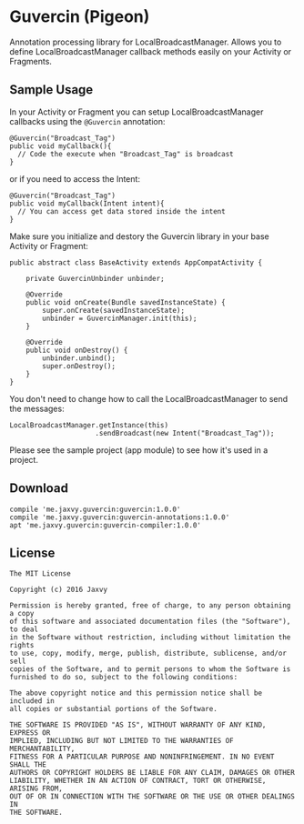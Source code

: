 # Guvercin (Pigeon)
Annotation processing library for LocalBroadcastManager. Allows you to define LocalBroadcastManager callback methods easily on your Activity or Fragments.

## Sample Usage

In your Activity or Fragment you can setup LocalBroadcastManager callbacks using the `@Guvercin` annotation:

```
@Guvercin("Broadcast_Tag")
public void myCallback(){
  // Code the execute when "Broadcast_Tag" is broadcast
}
```

or if you need to access the Intent:

```
@Guvercin("Broadcast_Tag")
public void myCallback(Intent intent){
  // You can access get data stored inside the intent
}
```

Make sure you initialize and destory the Guvercin library in your base Activity or Fragment:
```
public abstract class BaseActivity extends AppCompatActivity {

    private GuvercinUnbinder unbinder;

    @Override
    public void onCreate(Bundle savedInstanceState) {
        super.onCreate(savedInstanceState);
        unbinder = GuvercinManager.init(this);
    }

    @Override
    public void onDestroy() {
        unbinder.unbind();
        super.onDestroy();
    }
}

```

You don't need to change how to call the LocalBroadcastManager to send the messages:

```
LocalBroadcastManager.getInstance(this)
                     .sendBroadcast(new Intent("Broadcast_Tag"));
```

Please see the sample project (app module) to see how it's used in a project.

## Download

```
compile 'me.jaxvy.guvercin:guvercin:1.0.0'
compile 'me.jaxvy.guvercin:guvercin-annotations:1.0.0'
apt 'me.jaxvy.guvercin:guvercin-compiler:1.0.0'
```

## License

```
The MIT License

Copyright (c) 2016 Jaxvy

Permission is hereby granted, free of charge, to any person obtaining a copy
of this software and associated documentation files (the "Software"), to deal
in the Software without restriction, including without limitation the rights
to use, copy, modify, merge, publish, distribute, sublicense, and/or sell
copies of the Software, and to permit persons to whom the Software is
furnished to do so, subject to the following conditions:

The above copyright notice and this permission notice shall be included in
all copies or substantial portions of the Software.

THE SOFTWARE IS PROVIDED "AS IS", WITHOUT WARRANTY OF ANY KIND, EXPRESS OR
IMPLIED, INCLUDING BUT NOT LIMITED TO THE WARRANTIES OF MERCHANTABILITY,
FITNESS FOR A PARTICULAR PURPOSE AND NONINFRINGEMENT. IN NO EVENT SHALL THE
AUTHORS OR COPYRIGHT HOLDERS BE LIABLE FOR ANY CLAIM, DAMAGES OR OTHER
LIABILITY, WHETHER IN AN ACTION OF CONTRACT, TORT OR OTHERWISE, ARISING FROM,
OUT OF OR IN CONNECTION WITH THE SOFTWARE OR THE USE OR OTHER DEALINGS IN
THE SOFTWARE.
```

